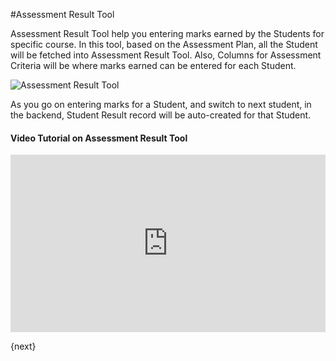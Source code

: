 <!-- add-breadcrumbs -->
#Assessment Result Tool

Assessment Result Tool help you entering marks earned by the Students for specific course. In this tool, based on the Assessment Plan, all the Student will be fetched into Assessment Result Tool. Also, Columns for Assessment Criteria will be where marks earned can be entered for each Student.

<img class="screenshot" alt="Assessment Result Tool" src="{{docs_base_url}}/assets/img/education/assessment/assessment-result-tool.png">

As you go on entering marks for a Student, and switch to next student, in the backend, Student Result record will be auto-created for that Student.

#### Video Tutorial on Assessment Result Tool



<div>
    <style>.embed-container { position: relative; padding-bottom: 56.25%; height: 0; overflow: hidden; max-width: 100%; } .embed-container iframe, .embed-container object, .embed-container embed { position: absolute; top: 0; left: 0; width: 100%; height: 100%; }
    </style>
    <div class='embed-container'>
        <iframe src='https://www.youtube.com/embed/U8ZRB8CM-UM?start=80' frameborder='0' allowfullscreen>
        </iframe>
    </div>
</div>    

{next}
